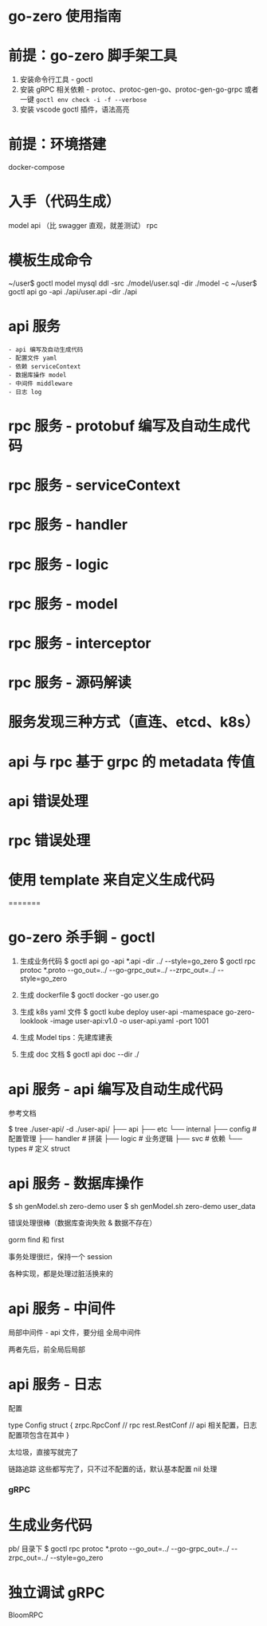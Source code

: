 
# go-zero 使用指南


# 前提：go-zero 脚手架工具

1. 安装命令行工具 - goctl
2. 安装 gRPC 相关依赖 - protoc、protoc-gen-go、protoc-gen-go-grpc 
   或者一键 `goctl env check -i -f --verbose`
3. 安装 vscode goctl 插件，语法高亮


# 前提：环境搭建

docker-compose


# 入手（代码生成）

model
api （比 swagger 直观，就差测试）
rpc




# 模板生成命令
~/user$ goctl model mysql ddl -src ./model/user.sql -dir ./model -c
~/user$ goctl api go -api ./api/user.api -dir ./api



# api 服务

    - api 编写及自动生成代码
	- 配置文件 yaml
	- 依赖 serviceContext
	- 数据库操作 model
	- 中间件 middleware
	- 日志 log


# rpc 服务 - protobuf 编写及自动生成代码
# rpc 服务 - serviceContext
# rpc 服务 - handler
# rpc 服务 - logic
# rpc 服务 - model
# rpc 服务 - interceptor
# rpc 服务 - 源码解读
# 服务发现三种方式（直连、etcd、k8s）
# api 与 rpc 基于 grpc 的 metadata 传值
# api 错误处理
# rpc 错误处理
# 使用 template 来自定义生成代码


=======

# go-zero 杀手锏 - goctl 

1. 生成业务代码
  $ goctl api go -api *.api -dir ../  --style=go_zero
  $ goctl rpc protoc *.proto --go_out=../ --go-grpc_out=../  --zrpc_out=../ --style=go_zero



2. 生成 dockerfile
  $ goctl docker -go user.go


3. 生成 k8s yaml 文件
  $ goctl kube deploy user-api -mamespace go-zero-looklook -image user-api:v1.0 -o user-api.yaml -port 1001

4. 生成 Model 
  tips：先建库建表


5. 生成 doc 文档
  $ goctl api doc --dir ./


# api 服务 - api 编写及自动生成代码

参考文档


  $ tree ./user-api/ -d
./user-api/
├── api
├── etc
└── internal
    ├── config   # 配置管理
    ├── handler  # 拼装
    ├── logic    # 业务逻辑
    ├── svc      # 依赖
    └── types    # 定义 struct


# api 服务 - 数据库操作

  $ sh genModel.sh zero-demo user
  $ sh genModel.sh zero-demo user_data

错误处理很棒（数据库查询失败 & 数据不存在）

gorm find 和 first 

事务处理很烂，保持一个 session 

各种实现，都是处理过脏活换来的


# api 服务 - 中间件
局部中间件 - api 文件，要分组
全局中间件

两者先后，前全局后局部


# api 服务 - 日志

配置

type Config struct {
  zrpc.RpcConf   // rpc
  rest.RestConf  // api 相关配置，日志配置项包含在其中
}


太垃圾，直接写就完了





链路追踪
这些都写完了，只不过不配置的话，默认基本配置 nil 处理



### gRPC

# 生成业务代码
  
  pb/ 目录下
  $ goctl rpc protoc *.proto --go_out=../ --go-grpc_out=../  --zrpc_out=../ --style=go_zero


# 独立调试 gRPC

  BloomRPC

# 